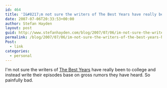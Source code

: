 ```yaml
---
id: 464
title: 'I&#8217;m not sure the writers of The Best Years have really been to college and instead write their episodes base on gross rumors they have heard. So painfully bad.'
date: 2007-07-06T20:33:53+00:00
author: Stefan Hayden
layout: post
guid: http://www.stefanhayden.com/blog/2007/07/06/im-not-sure-the-writers-of-the-best-years-have-really-been-to-college-and-writes-their-episodes-base-on-gross-rumors-they-have-heard-so-painfully-bad/
permalink: /blog/2007/07/06/im-not-sure-the-writers-of-the-best-years-have-really-been-to-college-and-writes-their-episodes-base-on-gross-rumors-they-have-heard-so-painfully-bad/
Post:
  - link
categories:
  - personal
---
```

<p>I'm not sure the writers of <a href="http://www.imdb.com/title/tt0897326/">The Best Years</a> have really been to college and instead write their episodes base on gross rumors they have heard. So painfully bad.
</p>
